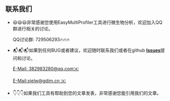 

## 联系我们

* 😃😃😃非常感谢您使用EasyMultiProfiler工具进行微生物分析，欢迎加入QQ群进行相关的讨论。
   <p class="author"><a>QQ讨论群: 729506293🔥🔥🔥</a></p>
   
* 📬📬📬如果到任何BUG或者建议，欢迎随时联系我们或者在github [**Issues**](https://github.com/liubingdong/EasyMultiProfiler/issues)提问和讨论。
   <p class="author"><a href="mailto:382983280@qq.com">E-Mail: 382983280@qq.com✉️</a></p>
   <p class="author"><a href="mailto:xielw@gdim.cn">E-Mail:xielw@gdim.cn ✉️</a></p>

* 👇👇👇如果我们工具有帮助到您的文章发表，非常感谢您能引用我们的文章。


